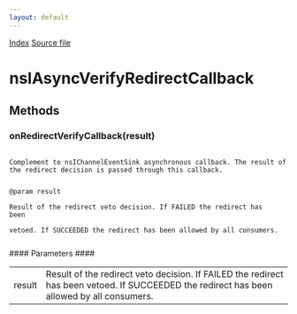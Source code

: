```yaml
---
layout: default
---
```

<div id='links'><a href="../index.html">Index</a>
<a href="http://dxr.mozilla.org/mozilla-central/source/netwerk/base/public/nsIAsyncVerifyRedirectCallback.idl">Source file</a>
</div>

# nsIAsyncVerifyRedirectCallback #

## Methods ##

### onRedirectVerifyCallback(result) ###
<code>  
Complement to nsIChannelEventSink asynchronous callback. The result of  
the redirect decision is passed through this callback.  
  
@param result  
   Result of the redirect veto decision. If FAILED the redirect has been  
   vetoed. If SUCCEEDED the redirect has been allowed by all consumers.  
  
</code>
#### Parameters ####

<table>

<tr>
<td>result</td>
<td>   Result of the redirect veto decision. If FAILED the redirect has been  
   vetoed. If SUCCEEDED the redirect has been allowed by all consumers.  
</td>
</tr>

</table>
